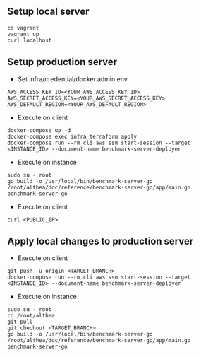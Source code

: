 ## Setup local server
```shell
cd vagrant
vagrant up
curl localhost
```

## Setup production server
- Set infra/credential/docker.admin.env
```env
AWS_ACCESS_KEY_ID=<YOUR_AWS_ACCESS_KEY_ID>
AWS_SECRET_ACCESS_KEY=<YOUR_AWS_SECRET_ACCESS_KEY>
AWS_DEFAULT_REGION=<YOUR_AWS_DEFAULT_REGION>
```

- Execute on client
```shell
docker-compose up -d
docker-compose exec infra terraform apply
docker-compose run --rm cli aws ssm start-session --target <INSTANCE_ID> --document-name benchmark-server-deployer
```

- Execute on instance
```shell
sudo su - root
go build -o /usr/local/bin/benchmark-server-go /root/althea/doc/reference/benchmark-server-go/app/main.go
benchmark-server-go
```

- Execute on client
```shell
curl <PUBLIC_IP>
```

## Apply local changes to production server
- Execute on client
```shell
git push -u origin <TARGET_BRANCH>
docker-compose run --rm cli aws ssm start-session --target <INSTANCE_ID> --document-name benchmark-server-deployer
```

- Execute on instance
```shell
sudo su - root
cd /root/althea
git pull
git chechout <TARGET_BRANCH>
go build -o /usr/local/bin/benchmark-server-go /root/althea/doc/reference/benchmark-server-go/app/main.go
benchmark-server-go
```

